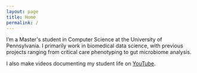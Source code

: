 ```yaml
---
layout: page
title: Home
permalink: /
---
```


I’m a Master's student in Computer Science at the University of Pennsylvania. I primarily work in biomedical data science, with previous projects ranging from critical care phenotyping to gut microbiome analysis.

I also make videos documenting my student life on [YouTube](http://www.youtube.com/c/cedricvicera).
